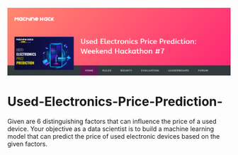 ![alt text](https://github.com/evilc3/Used-Electronics-Price-Prediction-/blob/master/Screenshot_2020-06-08%20Used%20Electronics%20Price%20Prediction%20Weekend%20Hackathon%20%237%20-%20MachineHack.png)


# Used-Electronics-Price-Prediction-
Given are 6 distinguishing factors that can influence the price of a used device. Your objective as a data scientist is to build a machine learning model that can predict the price of used electronic devices based on the given factors.
